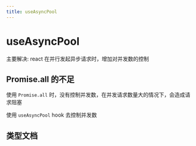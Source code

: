 ```yaml
---
title: useAsyncPool
---
```


# useAsyncPool

主要解决: react 在并行发起异步请求时，增加对并发数的控制

## Promise.all 的不足

使用 `Promise.all` 时，没有控制并发数，在并发请求数量大的情况下，会造成请求阻塞

<Demo src="./demos/demo1.tsx" />

使用 `useAsyncPool` hook 去控制并发数

<Demo src="./demos/demo2.tsx" />

## 类型文档

<TsInfo src="./types.ts" name="IOptions" />

<TsInfo src="./types.ts" name="IHookReturn" />






